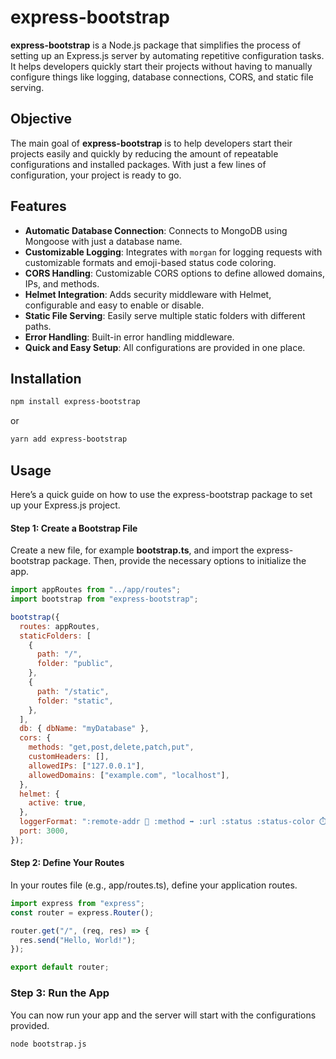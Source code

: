 # express-bootstrap

**express-bootstrap** is a Node.js package that simplifies the process of setting up an Express.js server by automating repetitive configuration tasks. It helps developers quickly start their projects without having to manually configure things like logging, database connections, CORS, and static file serving.

## Objective

The main goal of **express-bootstrap** is to help developers start their projects easily and quickly by reducing the amount of repeatable configurations and installed packages. With just a few lines of configuration, your project is ready to go.

## Features

- **Automatic Database Connection**: Connects to MongoDB using Mongoose with just a database name.
- **Customizable Logging**: Integrates with `morgan` for logging requests with customizable formats and emoji-based status code coloring.
- **CORS Handling**: Customizable CORS options to define allowed domains, IPs, and methods.
- **Helmet Integration**: Adds security middleware with Helmet, configurable and easy to enable or disable.
- **Static File Serving**: Easily serve multiple static folders with different paths.
- **Error Handling**: Built-in error handling middleware.
- **Quick and Easy Setup**: All configurations are provided in one place.

## Installation

```bash
npm install express-bootstrap
```

or

```bash
yarn add express-bootstrap
```

## Usage

Here’s a quick guide on how to use the express-bootstrap package to set up your Express.js project.

#### Step 1: Create a Bootstrap File

Create a new file, for example **bootstrap.ts**, and import the express-bootstrap package. Then, provide the necessary options to initialize the app.

```javascript
import appRoutes from "../app/routes";
import bootstrap from "express-bootstrap";

bootstrap({
  routes: appRoutes,
  staticFolders: [
    {
      path: "/",
      folder: "public",
    },
    {
      path: "/static",
      folder: "static",
    },
  ],
  db: { dbName: "myDatabase" },
  cors: {
    methods: "get,post,delete,patch,put",
    customHeaders: [],
    allowedIPs: ["127.0.0.1"],
    allowedDomains: ["example.com", "localhost"],
  },
  helmet: {
    active: true,
  },
  loggerFormat: ":remote-addr 🔗 :method ➡️ :url :status :status-color ⏱️ :response-time ms",
  port: 3000,
});
```

#### Step 2: Define Your Routes

In your routes file (e.g., app/routes.ts), define your application routes.

```javascript
import express from "express";
const router = express.Router();

router.get("/", (req, res) => {
  res.send("Hello, World!");
});

export default router;
```

### Step 3: Run the App

You can now run your app and the server will start with the configurations provided.

```bash
node bootstrap.js
```
